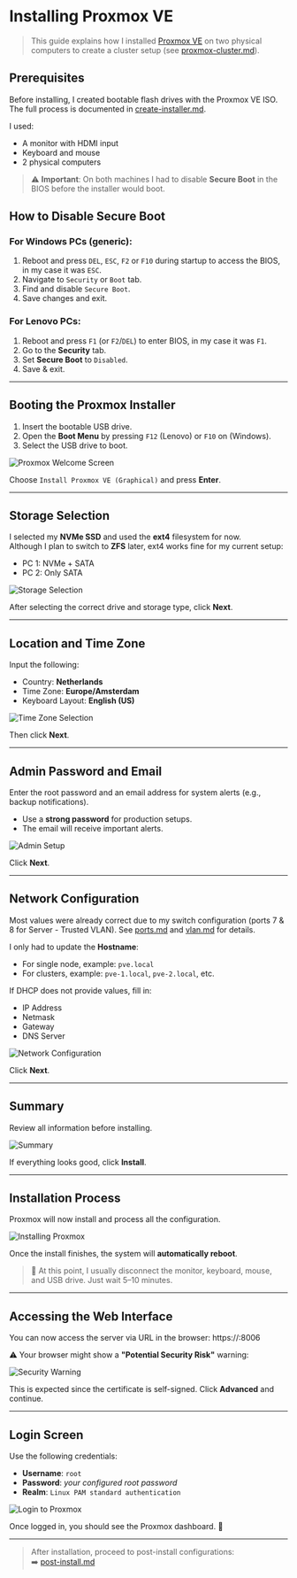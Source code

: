 # Installing Proxmox VE

> This guide explains how I installed [Proxmox VE](https://www.proxmox.com/en/proxmox-ve) on two physical computers to create a cluster setup (see [proxmox-cluster.md](proxmox-cluster.md)).

## Prerequisites

Before installing, I created bootable flash drives with the Proxmox VE ISO. The full process is documented in [create-installer.md](create-installer.md).

I used:
- A monitor with HDMI input
- Keyboard and mouse
- 2 physical computers

> ⚠️ **Important**: On both machines I had to disable **Secure Boot** in the BIOS before the installer would boot.

## How to Disable Secure Boot

### For Windows PCs (generic):

1. Reboot and press `DEL`, `ESC`, `F2` or `F10` during startup to access the BIOS, in my case it was `ESC`.
2. Navigate to `Security` or `Boot` tab.
3. Find and disable `Secure Boot`.
4. Save changes and exit.

### For Lenovo PCs:

1. Reboot and press `F1` (or `F2`/`DEL`) to enter BIOS, in my case it was `F1`.
2. Go to the **Security** tab.
3. Set **Secure Boot** to `Disabled`.
4. Save & exit.

---

## Booting the Proxmox Installer

1. Insert the bootable USB drive.
2. Open the **Boot Menu** by pressing `F12` (Lenovo) or `F10` on (Windows).
3. Select the USB drive to boot.

![Proxmox Welcome Screen](./proxmox-welcome.png)

Choose `Install Proxmox VE (Graphical)` and press **Enter**.

---

## Storage Selection

I selected my **NVMe SSD** and used the **ext4** filesystem for now.  
Although I plan to switch to **ZFS** later, ext4 works fine for my current setup:

- PC 1: NVMe + SATA
- PC 2: Only SATA

![Storage Selection](./proxmox-storage.png)

After selecting the correct drive and storage type, click **Next**.

---

## Location and Time Zone

Input the following:

- Country: **Netherlands**
- Time Zone: **Europe/Amsterdam**
- Keyboard Layout: **English (US)**

![Time Zone Selection](./proxmox-tz.png)

Then click **Next**.

---

## Admin Password and Email

Enter the root password and an email address for system alerts (e.g., backup notifications).

- Use a **strong password** for production setups.
- The email will receive important alerts.

![Admin Setup](./proxmox-admin.png)

Click **Next**.

---

## Network Configuration

Most values were already correct due to my switch configuration (ports 7 & 8 for Server - Trusted VLAN). See [ports.md](ports.md) and [vlan.md](vlan.md) for details.

I only had to update the **Hostname**:

- For single node, example: `pve.local`
- For clusters, example: `pve-1.local`, `pve-2.local`, etc.

If DHCP does not provide values, fill in:

- IP Address
- Netmask
- Gateway
- DNS Server

![Network Configuration](./proxmox-network.png)

Click **Next**.

---

## Summary

Review all information before installing.

![Summary](./proxmox-summary.png)

If everything looks good, click **Install**.

---

## Installation Process

Proxmox will now install and process all the configuration.

![Installing Proxmox](./proxmox-installing.png)

Once the install finishes, the system will **automatically reboot**.

> 🔌 At this point, I usually disconnect the monitor, keyboard, mouse, and USB drive. Just wait 5–10 minutes.

---

## Accessing the Web Interface

You can now access the server via URL in the browser: https://<your-ip>:8006

⚠️ Your browser might show a **"Potential Security Risk"** warning:

![Security Warning](./proxmox-risky.png)

This is expected since the certificate is self-signed. Click **Advanced** and continue.

---

## Login Screen

Use the following credentials:

- **Username**: `root`
- **Password**: *your configured root password*
- **Realm**: `Linux PAM standard authentication`

![Login to Proxmox](./images/proxmox/proxmox-url.png)

Once logged in, you should see the Proxmox dashboard. 🎉

---

>After installation, proceed to post-install configurations:  
>➡️ [post-install.md](post-install.md)


